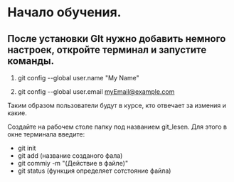 # Начало обучения.

## После установки GIt нужно добавить немного настроек, откройте терминал и запустите команды.

1. git config --global user.name "My Name"

2. git config --global user.email myEmail@example.com

Таким образом пользователи будут в курсе, кто отвечает за измения и какие.

Создайте на рабочем столе папку под названием git_lesen. Для этого в окне терминала введите:

* git init
* git add (название созданого фала)
* git commiy -m "(Действие в файле)"
* git status (функция определяет сотстояние файла)